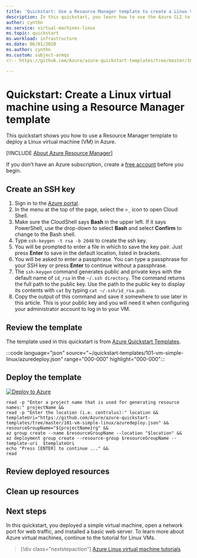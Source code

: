 ```yaml
---
title: 'Quickstart: Use a Resource Manager template to create a Linux VM'
description: In this quickstart, you learn how to use the Azure CLI to create a Linux virtual machine
author: cynthn
ms.service: virtual-machines-linux
ms.topic: quickstart
ms.workload: infrastructure
ms.date: 06/01/2020
ms.author: cynthn
ms.custom: subject-armqs
<!-- https://github.com/Azure/azure-quickstart-templates/tree/master/101-vm-simple-linux/ -- >

---
```


# Quickstart: Create a Linux virtual machine using a Resource Manager template

This quickstart shows you how to use a Resource Manager template to deploy a Linux virtual machine (VM) in Azure. 

[!INCLUDE [About Azure Resource Manager](../../../includes/resource-manager-quickstart-introduction.md)]

If you don't have an Azure subscription, create a [free account](https://azure.microsoft.com/free/?WT.mc_id=A261C142F) before you begin.

## Create an SSH key

1. Sign in to the [Azure portal](https://portal.azure.com).
1. In the menu at the top of the page, select the `>_` icon to open Cloud Shell.
1. Make sure the CloudShell says **Bash** in the upper left. If it says PowerShell, use the drop-down to select **Bash** and select **Confirm** to change to the Bash shell.
1. Type `ssh-keygen -t rsa -b 2048` to create the ssh key. 
1. You will be prompted to enter a file in which to save the key pair. Just press **Enter** to save in the default location, listed in brackets. 
1. You will be asked to enter a passphrase. You can type a passphrase for your SSH key or press **Enter** to continue without a passphrase.
1. The `ssh-keygen` command generates public and private keys with the default name of `id_rsa` in the `~/.ssh directory`. The command returns the full path to the public key. Use the path to the public key to display its contents with `cat` by typing `cat ~/.ssh/id_rsa.pub`.
1. Copy the output of this command and save it somewhere to use later in this article. This is your public key and you will need it when configuring your administrator account to log in to your VM.


## Review the template

The template used in this quickstart is from [Azure Quickstart Templates](https://azure.microsoft.com/en-us/resources/templates/101-vm-simple-linux/).

:::code language="json" source="~/quickstart-templates/101-vm-simple-linux/azuredeploy.json" range="000-000" highlight="000-000":::

## Deploy the template


[![Deploy to Azure](https://aka.ms/deploytoazurebutton)](https://portal.azure.com/#create/Microsoft.Template/uri/https%3a%2f%2fraw.githubusercontent.com%2fAzure%2fazure-quickstart-templates%2fmaster%2f101-vm-simple-linux%2fazuredeploy.json)


```azurecli-interactive
read -p "Enter a project name that is used for generating resource names:" projectName &&
read -p "Enter the location (i.e. centralus):" location &&
templateUri="https://github.com/Azure/azure-quickstart-templates/tree/master/101-vm-simple-linux/azuredeploy.json" &&
resourceGroupName="${projectName}rg" &&
az group create --name $resourceGroupName --location "$location" &&
az deployment group create --resource-group $resourceGroupName --template-uri  $templateUri
echo "Press [ENTER] to continue ..." &&
read
```

## Review deployed resources

## Clean up resources




## Next steps

In this quickstart, you deployed a simple virtual machine, open a network port for web traffic, and installed a basic web server. To learn more about Azure virtual machines, continue to the tutorial for Linux VMs.


> [!div class="nextstepaction"]
> [Azure Linux virtual machine tutorials](./tutorial-manage-vm.md)
